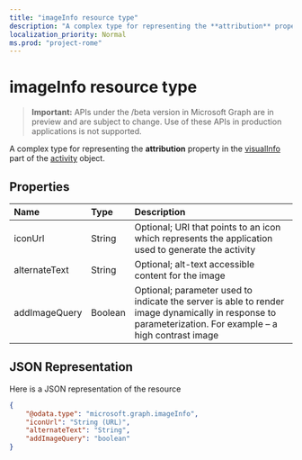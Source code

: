 ```yaml
---
title: "imageInfo resource type"
description: "A complex type for representing the **attribution** property in the visualInfo part of the activity object."
localization_priority: Normal
ms.prod: "project-rome"
---
```


# imageInfo resource type

> **Important:** APIs under the /beta version in Microsoft Graph are in preview and are subject to change. Use of these APIs in production applications is not supported.

A complex type for representing the **attribution** property in the [visualInfo](../resources/projectrome-visualinfo.md) part of the [activity](../resources/projectrome-activity.md) object.

## Properties

|Name | Type | Description|
|:----|:-----|:-----------|
|iconUrl | String | Optional; URI that points to an icon which represents the application used to generate the activity|
|alternateText | String | Optional; alt-text accessible content for the image|
|addImageQuery | Boolean | Optional; parameter used to indicate the server is able to render image dynamically in response to parameterization. For example – a high contrast image|

## JSON Representation

Here is a JSON representation of the resource

<!-- {
  "blockType": "resource",
  "optionalProperties": [
    "iconUrl",
    "alternateText",
    "addImageQuery"
  ],
  "@odata.type": "microsoft.graph.imageInfo"
}-->

```json
{
    "@odata.type": "microsoft.graph.imageInfo",
    "iconUrl": "String (URL)",
    "alternateText": "String",
    "addImageQuery": "boolean"
}
```

<!-- uuid: 8fcb5dbc-d5aa-4681-8e31-b001d5168d79
2017-06-07 14:57:30 UTC -->
<!-- {
  "type": "#page.annotation",
  "description": "imageinfo resource",
  "keywords": "",
  "section": "documentation",
  "tocPath": ""
}-->
